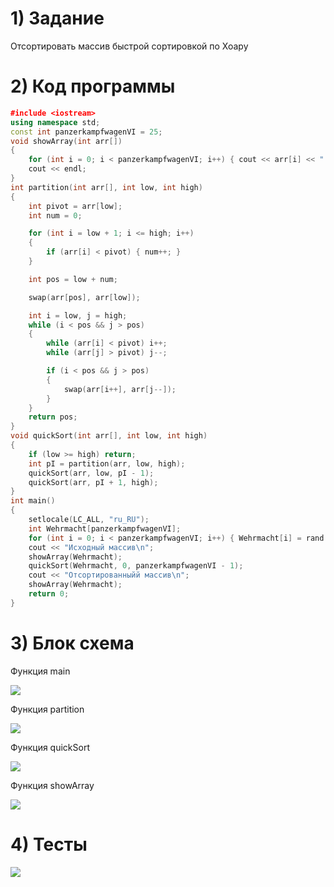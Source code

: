 # 1) Задание 

Отсортировать массив быстрой сортировкой по Хоару

# 2) Код программы

```cpp
﻿#include <iostream>
using namespace std;
const int panzerkampfwagenVI = 25;
void showArray(int arr[])
{
    for (int i = 0; i < panzerkampfwagenVI; i++) { cout << arr[i] << " "; }
    cout << endl;
}
int partition(int arr[], int low, int high)
{
    int pivot = arr[low];
    int num = 0;

    for (int i = low + 1; i <= high; i++)
    {
        if (arr[i] < pivot) { num++; }
    }

    int pos = low + num;

    swap(arr[pos], arr[low]);

    int i = low, j = high;
    while (i < pos && j > pos)
    {
        while (arr[i] < pivot) i++;
        while (arr[j] > pivot) j--;

        if (i < pos && j > pos)
        {
            swap(arr[i++], arr[j--]);
        }
    }
    return pos;
}
void quickSort(int arr[], int low, int high)
{
    if (low >= high) return;
    int pI = partition(arr, low, high);
    quickSort(arr, low, pI - 1);
    quickSort(arr, pI + 1, high);
}
int main()
{
    setlocale(LC_ALL, "ru_RU");
	int Wehrmacht[panzerkampfwagenVI];
	for (int i = 0; i < panzerkampfwagenVI; i++) { Wehrmacht[i] = rand() % 100; }
	cout << "Исходный массив\n";
    showArray(Wehrmacht);
    quickSort(Wehrmacht, 0, panzerkampfwagenVI - 1);
	cout << "Отсортированныйй массив\n";
    showArray(Wehrmacht);
    return 0;
}
```

# 3) Блок схема

Функция main

<image src ="https://github.com/Yagirsk/Labs_PSTU_2023/blob/main/SEM2/LABS/hoar/images/hoar_main.drawio.png">

Функция partition

<image src ="https://github.com/Yagirsk/Labs_PSTU_2023/blob/main/SEM2/LABS/hoar/images/hoar_parti.drawio.png">

Функция quickSort

<image src ="https://github.com/Yagirsk/Labs_PSTU_2023/blob/main/SEM2/LABS/hoar/images/hoar_quickS.drawio.png">

Функция showArray

<image src ="https://github.com/Yagirsk/Labs_PSTU_2023/blob/main/SEM2/LABS/hoar/images/sortir_show.drawio.png">



# 4) Тесты

<image src ="https://github.com/Yagirsk/Labs_PSTU_2023/blob/main/SEM2/LABS/hoar/images/изображение_2024-03-25_160237391.png">
